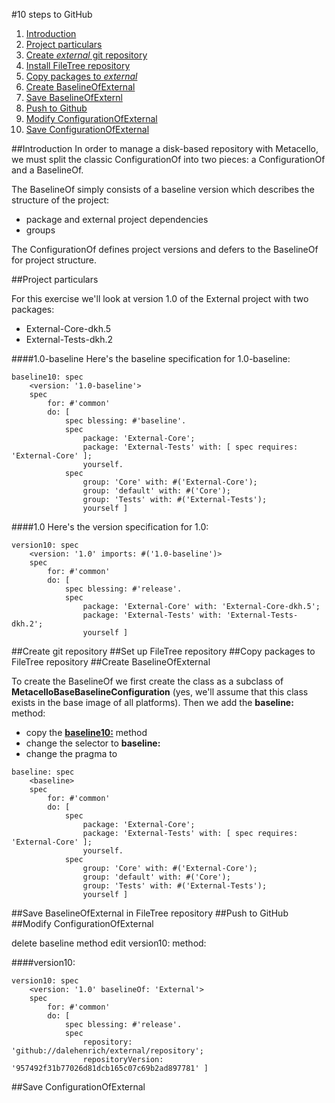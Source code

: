 #10 steps to GitHub

1. [Introduction](#introduction)
1. [Project particulars](#project-particulars)
2. [Create *external* git repository](#create-external-git-repository)
3. [Install FileTree repository](#install-filetree-repository)
4. [Copy packages to *external*](#copy-packages-to-external)
5. [Create BaselineOfExternal](#create-baselineofexternal)
6. [Save BaselineOfExternl](#save-baselineofexternal)
7. [Push to Github](#push-to-github)
8. [Modify ConfigurationOfExternal](#modify-configurationofexternal)
9. [Save ConfigurationOfExternal](#save-configurationofexternal)

##Introduction
In order to manage a disk-based repository with Metacello, we must split the classic ConfigurationOf into two pieces: a ConfigurationOf and a BaselineOf.

The BaselineOf simply consists of a baseline version which describes the structure of the project:

  * package and external project dependencies
  * groups

The ConfigurationOf defines project versions and defers to the BaselineOf for project structure.

##Project particulars

For this exercise we'll look at version 1.0 of the External project with two packages:

  * External-Core-dkh.5
  * External-Tests-dkh.2

####1.0-baseline
Here's the baseline specification for 1.0-baseline:

```Smalltalk
baseline10: spec
    <version: '1.0-baseline'>
    spec
        for: #'common'
        do: [ 
            spec blessing: #'baseline'.
            spec
                package: 'External-Core';
                package: 'External-Tests' with: [ spec requires: 'External-Core' ];
                yourself.
            spec
                group: 'Core' with: #('External-Core');
                group: 'default' with: #('Core');
                group: 'Tests' with: #('External-Tests');
                yourself ]
```

####1.0
Here's the version specification for 1.0:

```Smalltalk
version10: spec
    <version: '1.0' imports: #('1.0-baseline')>
    spec
        for: #'common'
        do: [ 
            spec blessing: #'release'.
            spec
                package: 'External-Core' with: 'External-Core-dkh.5';
                package: 'External-Tests' with: 'External-Tests-dkh.2';
                yourself ]
```

##Create git repository
##Set up FileTree repository
##Copy packages to FileTree repository
##Create BaselineOfExternal

To create the BaselineOf we first create the class as a subclass of **MetacelloBaseBaselineConfiguration** (yes, we'll assume that this class exists in the base image of all platforms). 
Then we add the **baseline:** method:

* copy the [**baseline10:**](#10-baseline) method
* change the selector to **baseline:**
* change the pragma to **<baseline>**

```Smalltalk
baseline: spec
    <baseline>
    spec
        for: #'common'
        do: [ 
            spec
                package: 'External-Core';
                package: 'External-Tests' with: [ spec requires: 'External-Core' ];
                yourself.
            spec
                group: 'Core' with: #('External-Core');
                group: 'default' with: #('Core');
                group: 'Tests' with: #('External-Tests');
                yourself ]
```

##Save BaselineOfExternal in FileTree repository
##Push to GitHub
##Modify ConfigurationOfExternal

delete baseline method
edit version10: method:

####version10:

```Smalltalk
version10: spec
    <version: '1.0' baselineOf: 'External'>
    spec
        for: #'common'
        do: [ 
            spec blessing: #'release'.
            spec
                repository: 'github://dalehenrich/external/repository';
                repositoryVersion: '957492f31b77026d81dcb165c07c69b2ad897781' ]
```

##Save ConfigurationOfExternal
